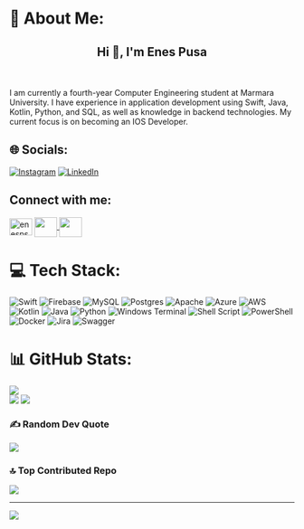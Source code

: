 # 💫 About Me:
<h2 align="center">Hi 👋, I'm Enes Pusa</h2>

<br><br>I am currently a fourth-year Computer Engineering student at Marmara University. I have experience in application development using Swift, Java, Kotlin, Python, and SQL, as well as knowledge in backend technologies. My current focus is on becoming an IOS Developer.<br>



## 🌐 Socials:
[![Instagram](https://img.shields.io/badge/Instagram-%23E4405F.svg?logo=Instagram&logoColor=white)](https://instagram.com/https://www.instagram.com/enesps/?utm_source=qr) [![LinkedIn](https://img.shields.io/badge/LinkedIn-%230077B5.svg?logo=linkedin&logoColor=white)](https://linkedin.com/in/https://www.linkedin.com/in/enes-pusa-5908511bb/) 
<h2 align="left">Connect with me:</h2>

<p align="left">
<a href="https://www.linkedin.com/in/enes-pusa-5908511bb/" target="blank">
  <img align="center" src="https://raw.githubusercontent.com/rahuldkjain/github-profile-readme-generator/master/src/images/icons/Social/linked-in-alt.svg" alt="enesps" height="30" width="40" /></a>
<a href="https://github.com/enesps" target="_blank" rel="noreferrer">
  <img align="center" src="https://raw.githubusercontent.com/danielcranney/readme-generator/main/public/icons/socials/github.svg" width="40" height="35"/>
</a> 
<a href="https://www.instagram.com/enesps/?utm_source=qr" target="_blank" rel="noreferrer">
  <img align="center" src="https://raw.githubusercontent.com/danielcranney/readme-generator/main/public/icons/socials/instagram.svg" width="40" height="35" /></a>
</p>

# 💻 Tech Stack:
![Swift](https://img.shields.io/badge/swift-F54A2A?style=flat&logo=swift&logoColor=white) ![Firebase](https://img.shields.io/badge/Firebase-039BE5?style=flat&logo=Firebase&logoColor=white) ![MySQL](https://img.shields.io/badge/mysql-%2300000f.svg?style=flat&logo=mysql&logoColor=white) ![Postgres](https://img.shields.io/badge/postgres-%23316192.svg?style=flat&logo=postgresql&logoColor=white) ![Apache](https://img.shields.io/badge/apache-%23D42029.svg?style=flat&logo=apache&logoColor=white) ![Azure](https://img.shields.io/badge/azure-%230072C6.svg?style=flat&logo=microsoftazure&logoColor=white) ![AWS](https://img.shields.io/badge/AWS-%23FF9900.svg?style=flat&logo=amazon-aws&logoColor=white) ![Kotlin](https://img.shields.io/badge/kotlin-%237F52FF.svg?style=flat&logo=kotlin&logoColor=white) ![Java](https://img.shields.io/badge/java-%23ED8B00.svg?style=flat&logo=openjdk&logoColor=white) ![Python](https://img.shields.io/badge/python-3670A0?style=flat&logo=python&logoColor=ffdd54) ![Windows Terminal](https://img.shields.io/badge/Windows%20Terminal-%234D4D4D.svg?style=flat&logo=windows-terminal&logoColor=white) ![Shell Script](https://img.shields.io/badge/shell_script-%23121011.svg?style=flat&logo=gnu-bash&logoColor=white) ![PowerShell](https://img.shields.io/badge/PowerShell-%235391FE.svg?style=flat&logo=powershell&logoColor=white) ![Docker](https://img.shields.io/badge/docker-%230db7ed.svg?style=flat&logo=docker&logoColor=white) ![Jira](https://img.shields.io/badge/jira-%230A0FFF.svg?style=flat&logo=jira&logoColor=white) ![Swagger](https://img.shields.io/badge/-Swagger-%23Clojure?style=flat&logo=swagger&logoColor=white)
# 📊 GitHub Stats:
![](https://github-readme-stats.vercel.app/api?username=enesps&theme=dark&hide_border=true&include_all_commits=true&count_private=true)<br/>
![](https://github-readme-streak-stats.herokuapp.com/?user=enesps&theme=dark&hide_border=true)
![](https://github-readme-stats.vercel.app/api/top-langs/?username=enesps&theme=dark&hide_border=true&include_all_commits=true&count_private=true&layout=compact)

### ✍️ Random Dev Quote
![](https://quotes-github-readme.vercel.app/api?type=horizontal&theme=light)

### 🔝 Top Contributed Repo
![](https://github-contributor-stats.vercel.app/api?username=enesps&limit=5&theme=gruvbox&combine_all_yearly_contributions=true)

---
[![](https://visitcount.itsvg.in/api?id=enesps&icon=0&color=3)](https://visitcount.itsvg.in)

<!-- Proudly created with GPRM ( https://gprm.itsvg.in ) -->
